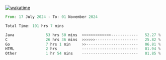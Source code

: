 [![wakatime](https://wakatime.com/badge/user/5970ac98-85fb-4bfd-a7d8-142e7d5bd274.svg)](https://wakatime.com/@5970ac98-85fb-4bfd-a7d8-142e7d5bd274)

<!--START_SECTION:waka-->

```rust
From: 17 July 2024 - To: 01 November 2024

Total Time: 101 hrs 7 mins

Java              53 hrs 50 mins  >>>>>>>>>>>>>------------   52.27 %
C                 26 hrs 36 mins  >>>>>>-------------------   25.82 %
Go                7 hrs 1 min     >>-----------------------   06.81 %
HTML              2 hrs           -------------------------   01.94 %
Other             1 hr 54 mins    -------------------------   01.85 %
```

<!--END_SECTION:waka-->
